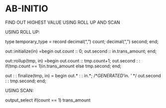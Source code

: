 # AB-INITIO

FIND OUT HIGHEST VALUE USING ROLL UP AND SCAN
 
USING ROLL UP:

type temporary_type = record
decimal(“,”) count;
decimal(“,”) second;
end;

out::initialize(in) =begin
out.count :: 0;
out.second :: in.trans_amount;
end;

out::rollup(tmp, in) =begin 
out.count :: tmp.count+1;
out.second : : if(tmp.count == 1)in.trans_amount else tmp.second;
end;

out : : finalize(tmp, in) = begin
out.* : : in.*;  /**GENERATED*’in. *’* */
out.second : : tmp.second;
end;

USING SCAN:

output_select
if(count == 1) trans_amount
